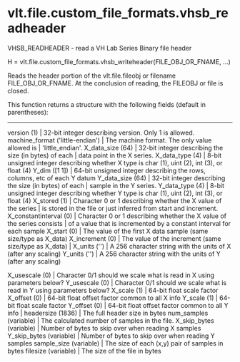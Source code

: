 # vlt.file.custom_file_formats.vhsb_readheader

  VHSB_READHEADER - read a VH Lab Series Binary file header
 
  H = vlt.file.custom_file_formats.vhsb_writeheader(FILE_OBJ_OR_FNAME, ...)
 
  Reads the header portion of the vlt.file.fileobj or filename FILE_OBJ_OR_FNAME.
  At the conclusion of reading, the FILEOBJ or file is closed.
 
  This function returns a structure with the following fields (default in parentheses):
 
  -----------------------------------------------------------------------------------------
  version (1)                       | 32-bit integer describing version. Only 1 is allowed.
  machine_format ('little-endian')  | The machine format. The only value allowed is
                                    |    'little_endian'.
  X_data_size (64)                  | 32-bit integer describing the size (in bytes) of each 
                                    |    data point in the X series.
  X_data_type (4)                   | 8-bit unsigned integer describing whether X type is char (1), uint (2), int (3), or float (4)
  Y_dim ([1 1])                     | 64-bit unsigned integer describing the rows, columns, etc of each Y datum
  Y_data_size (64)                  | 32-bit integer describing the size (in bytes) of each 
                                    |    sample in the Y series.
  Y_data_type (4)                   | 8-bit unsigned integer describing whether Y type is char (1), uint (2), int (3), or float (4)
  X_stored (1)                      | Character 0 or 1 describing whether the X value of the series
                                    |    is stored in the file or just inferred from start and increment.
  X_constantinterval (0)            | Character 0 or 1 describing whether the X value of the series consists
                                    |    of a value that is incremented by a constant interval for each sample
  X_start (0)                       | The value of the first X data sample (same size/type as X_data)
  X_increment (0)                   | The value of the increment (same size/type as X_data)
                                    |
  X_units ('')                      | A 256 character string with the units of X (after any scaling)
  Y_units ('')                      | A 256 character string with the units of Y (after any scaling)
  
  X_usescale (0)                    | Character 0/1 should we scale what is read in X using parameters below?
  Y_usescale (0)                    | Character 0/1 should we scale what is read in Y using parameters below?
  X_scale (1)                       | 64-bit float scale factor
  X_offset (0)                      | 64-bit float offset factor common to all X info
  Y_scale (1)                       | 64-bit float scale factor
  Y_offset (0)                      | 64-bit float offset factor common to all Y info
                                    | 
  headersize (1836)                 | The full header size in bytes
  num_samples (variable)            | The calculated number of samples in the file.
  X_skip_bytes (variable)           | Number of bytes to skip over when reading X samples
  Y_skip_bytes (variable)           | Number of bytes to skip over when reading Y samples
  sample_size (variable)            | The size of each (x,y) pair of samples in bytes
  filesize (variable)               | The size of the file in bytes
